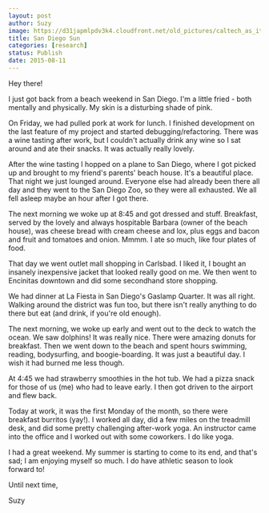 ```yaml
---
layout: post
author: Suzy
image: https://d31japmlpdv3k4.cloudfront.net/old_pictures/caltech_as_it_happens/6a0105349b8251970b01b7c7b9b0a6970b.jpg
title: San Diego Sun 
categories: [research]
status: Publish
date: 2015-08-11
---
```



Hey there!

I just got back from a beach weekend in San Diego. I'm a little fried - both mentally and physically. My skin is a disturbing shade of pink.

On Friday, we had pulled pork at work for lunch. I finished development on the last feature of my project and started debugging/refactoring. There was a wine tasting after work, but I couldn't actually drink any wine so I sat around and ate their snacks. It was actually really lovely.

After the wine tasting I hopped on a plane to San Diego, where I got picked up and brought to my friend's parents' beach house. It's a beautiful place. That night we just lounged around. Everyone else had already been there all day and they went to the San Diego Zoo, so they were all exhausted. We all fell asleep maybe an hour after I got there.

The next morning we woke up at 8:45 and got dressed and stuff. Breakfast, served by the lovely and always hospitable Barbara (owner of the beach house), was cheese bread with cream cheese and lox, plus eggs and bacon and fruit and tomatoes and onion. Mmmm. I ate so much, like four plates of food.

That day we went outlet mall shopping in Carlsbad. I liked it, I bought an insanely inexpensive jacket that looked really good on me. We then went to Encinitas downtown and did some secondhand store shopping.

We had dinner at La Fiesta in San Diego's Gaslamp Quarter. It was all right. Walking around the district was fun too, but there isn't really anything to do there but eat (and drink, if you're old enough).

The next morning, we woke up early and went out to the deck to watch the ocean. We saw dolphins! It was really nice. There were amazing donuts for breakfast. Then we went down to the beach and spent hours swimming, reading, bodysurfing, and boogie-boarding. It was just a beautiful day. I wish it had burned me less though.

At 4:45 we had strawberry smoothies in the hot tub. We had a pizza snack for those of us (me) who had to leave early. I then got driven to the airport and flew back.

Today at work, it was the first Monday of the month, so there were breakfast burritos (yay!). I worked all day, did a few miles on the treadmill desk, and did some pretty challenging after-work yoga. An instructor came into the office and I worked out with some coworkers. I do like yoga.

I had a great weekend. My summer is starting to come to its end, and that's sad; I am enjoying myself so much. I do have athletic season to look forward to!

Until next time,

Suzy


